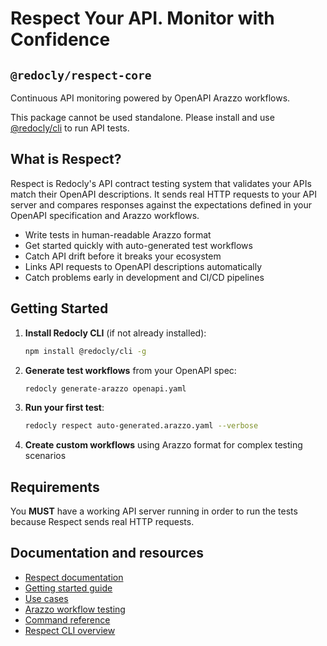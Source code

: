 # Respect Your API. Monitor with Confidence

## `@redocly/respect-core`

Continuous API monitoring powered by OpenAPI Arazzo workflows.

This package cannot be used standalone. Please install and use [@redocly/cli](https://github.com/Redocly/redocly-cli) to run API tests.

## What is Respect?

Respect is Redocly's API contract testing system that validates your APIs match their OpenAPI descriptions. It sends real HTTP requests to your API server and compares responses against the expectations defined in your OpenAPI specification and Arazzo workflows.

- Write tests in human-readable Arazzo format
- Get started quickly with auto-generated test workflows
- Catch API drift before it breaks your ecosystem
- Links API requests to OpenAPI descriptions automatically
- Catch problems early in development and CI/CD pipelines

## Getting Started

1. **Install Redocly CLI** (if not already installed):

   ```sh
   npm install @redocly/cli -g
   ```

2. **Generate test workflows** from your OpenAPI spec:

   ```sh
   redocly generate-arazzo openapi.yaml
   ```

3. **Run your first test**:

   ```sh
   redocly respect auto-generated.arazzo.yaml --verbose
   ```

4. **Create custom workflows** using Arazzo format for complex testing scenarios

## Requirements

You **MUST** have a working API server running in order to run the tests because Respect sends real HTTP requests.

## Documentation and resources

- [Respect documentation](https://redocly.com/docs/respect)
- [Getting started guide](https://redocly.com/docs/respect/get-started)
- [Use cases](https://redocly.com/docs/respect/use-cases)
- [Arazzo workflow testing](https://redocly.com/docs/respect/guides/test-api-sequences)
- [Command reference](https://redocly.com/docs/respect/commands/respect)
- [Respect CLI overview](https://redocly.com/respect-cli)
